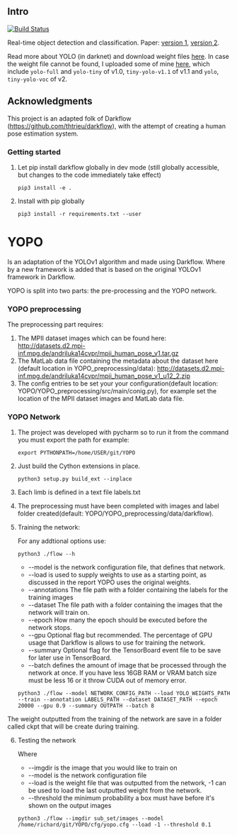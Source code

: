 ## Intro

[![Build Status](https://travis-ci.com/rij12/YOPO.svg?token=an4QsGxZQ9sn7osFx53B&branch=develop)](https://travis-ci.com/rij12/YOPO) 

Real-time object detection and classification. Paper: [version 1](https://arxiv.org/pdf/1506.02640.pdf), [version 2](https://arxiv.org/pdf/1612.08242.pdf).

Read more about YOLO (in darknet) and download weight files [here](http://pjreddie.com/darknet/yolo/). In case the weight file cannot be found, I uploaded some of mine [here](https://drive.google.com/drive/folders/0B1tW_VtY7onidEwyQ2FtQVplWEU), which include `yolo-full` and `yolo-tiny` of v1.0, `tiny-yolo-v1.1` of v1.1 and `yolo`, `tiny-yolo-voc` of v2.

## Acknowledgments

This project is an adapted folk of Darkflow (https://github.com/thtrieu/darkflow), with the attempt of creating a human pose estimation system. 


### Getting started

1. Let pip install darkflow globally in dev mode (still globally accessible, but changes to the code immediately take effect)
    ```
    pip3 install -e .
    ```

2. Install with pip globally
    ```
    pip3 install -r requirements.txt --user
    ```

# YOPO

Is an adaptation of the YOLOv1 algorithm and made using Darkflow. Where by a new framework is added that is based on the original YOLOv1 framework in Darkflow. 


YOPO is split into two parts: the pre-processing and the YOPO network. 

### YOPO preprocessing



The preprocessing part requires:

1. The MPII dataset images which can be found here: http://datasets.d2.mpi-inf.mpg.de/andriluka14cvpr/mpii_human_pose_v1.tar.gz
2. The MatLab data file containing the metadata about the dataset here (default location in YOPO_preprocessing/data): http://datasets.d2.mpi-inf.mpg.de/andriluka14cvpr/mpii_human_pose_v1_u12_2.zip
3. The config entries to be set your your configuration(default location:  YOPO/YOPO_preprocessing/src/main/conig.py), for example set the location of the MPII dataset images and MatLab data file. 
    
### YOPO Network 

1. The project was developed with pycharm so to run it from the command you must export the path for example:

    ```
    export PYTHONPATH=/home/USER/git/YOPO
    ```
2. Just build the Cython extensions in place. 

    ```
    python3 setup.py build_ext --inplace

    ```
    
3. Each limb is defined in a text file labels.txt

4. The preprocessing must have been completed with images and label folder created(default: YOPO/YOPO_preprocessing/data/darkflow). 

5. Training the network:

    For any addtional options use:
    
     ```
     python3 ./flow --h
     ``` 

    * --model is the network configuration file, that defines that network.
    * --load is used to supply weights to use as a starting point, as discussed in the report YOPO uses the original weights.
    * --annotations The file path with a folder containing the labels for the training images
    * --dataset The file path with a folder containing the images that the network will train on.
    * --epoch How many the epoch should be executed before the network stops. 
    * --gpu Optional flag but recommended. The percentage of GPU usage that Darkflow is allows to use for training the network.  
    * --summary Optional flag for the TensorBoard event file to be save for later use in TensorBoard. 
    * --batch defines the amount of image that be processed through the network at once. If you have less 16GB RAM or VRAM batch size must be less 16 or it throw CUDA out of memory error.
    
  
    ```
    python3 ./flow --model NETWORK_CONFIG_PATH --load YOLO_WEIGHTS_PATH --train --annotation LABELS_PATH --dataset DATASET_PATH --epoch 20000 --gpu 0.9 --summary OUTPATH --batch 8
    ```


The weight outputted from the training of the network are save in a folder called ckpt that will be create during training. 
   
   
6. Testing the network
 
    Where
    
    * --imgdir is the image that you would like to train on
    * --model is the network configuration file 
    * --load is the weight file that was outputted from the network, -1 can be used to load the last outputted weight from the network. 
    * --threshold the minimum probability a box must have before it's shown on the output images

    ```
    python3 ./flow --imgdir sub_set/images --model /home/richard/git/YOPO/cfg/yopo.cfg --load -1 --threshold 0.1

    ```
    
    
    






